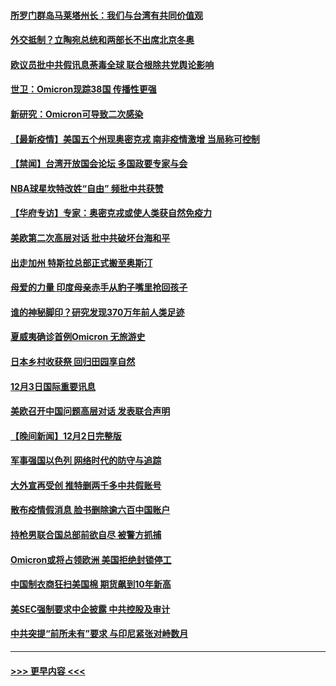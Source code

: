 #### [所罗门群岛马莱塔州长：我们与台湾有共同价值观](../pages/prog202/a103284369.md?t=12040601) 
#### [外交抵制？立陶宛总统和两部长不出席北京冬奥](../pages/prog202/a103284447.md?t=12040601) 
#### [欧议员批中共假讯息荼毒全球 联合根除共党舆论影响](../pages/prog202/a103284313.md?t=12040601) 
#### [世卫：Omicron现踪38国 传播性更强](../pages/prog202/a103284281.md?t=12040601) 
#### [新研究：Omicron可导致二次感染](../pages/prog202/a103284402.md?t=12040601) 
#### [【最新疫情】美国五个州现奥密克戎 南非疫情激增 当局称可控制](../pages/prog202/a103284384.md?t=12040601) 
#### [【禁闻】台湾开放国会论坛 多国政要专家与会](../pages/prog202/a103284329.md?t=12040601) 
#### [NBA球星坎特改姓“自由” 频批中共获赞](../pages/prog202/a103284376.md?t=12040601) 
#### [【华府专访】专家：奥密克戎或使人类获自然免疫力](../pages/prog202/a103284344.md?t=12040601) 
#### [美欧第二次高层对话 批中共破坏台海和平](../pages/prog202/a103284288.md?t=12040601) 
#### [出走加州 特斯拉总部正式搬至奥斯汀](../pages/prog202/a103284291.md?t=12040601) 
#### [母爱的力量 印度母亲赤手从豹子嘴里抢回孩子](../pages/prog202/a103284205.md?t=12040601) 
#### [谁的神秘脚印？研究发现370万年前人类足迹](../pages/prog202/a103284202.md?t=12040601) 
#### [夏威夷确诊首例Omicron 无旅游史](../pages/prog202/a103284192.md?t=12040601) 
#### [日本乡村收获祭 回归田园享自然](../pages/prog202/a103284145.md?t=12040601) 
#### [12月3日国际重要讯息](../pages/prog202/a103284143.md?t=12040601) 
#### [美欧召开中国问题高层对话 发表联合声明](../pages/prog202/a103284087.md?t=12040601) 
#### [【晚间新闻】12月2日完整版](../pages/prog202/a103283875.md?t=12040601) 
#### [军事强国以色列 网络时代的防守与追踪](../pages/prog202/a103283733.md?t=12040601) 
#### [大外宣再受创 推特删两千多中共假账号](../pages/prog202/a103283657.md?t=12040601) 
#### [散布疫情假消息 脸书删除逾六百中国账户](../pages/prog202/a103283670.md?t=12040601) 
#### [持枪男联合国总部前欲自尽 被警方抓捕](../pages/prog202/a103283645.md?t=12040601) 
#### [Omicron或将占领欧洲 美国拒绝封锁停工](../pages/prog202/a103283674.md?t=12040601) 
#### [中国制衣商狂扫美国棉 期货飙到10年新高](../pages/prog202/a103283551.md?t=12040601) 
#### [美SEC强制要求中企披露 中共控股及审计](../pages/prog202/a103283563.md?t=12040601) 
#### [中共突提“前所未有”要求 与印尼紧张对峙数月](../pages/prog202/a103283587.md?t=12040601) 

----
#### [ >>> 更早内容 <<< ](../indexes/prog202-earlier.md)

